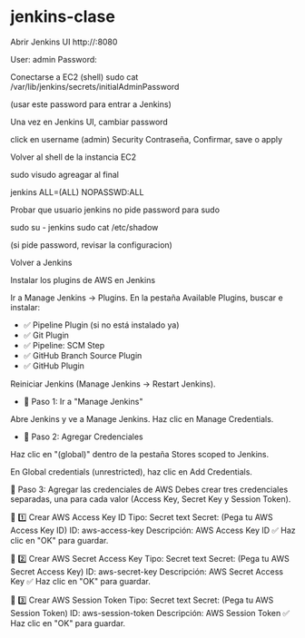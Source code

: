 # jenkins-clase

Abrir Jenkins UI
http://<EC2-public-URL>:8080

User: admin
Password:

Conectarse a EC2 (shell)
sudo cat /var/lib/jenkins/secrets/initialAdminPassword 

(usar este password para entrar a Jenkins)

Una vez en Jenkins UI, cambiar password

click en username (admin)
Security
Contraseña, Confirmar, save o apply

Volver al shell de la instancia EC2

sudo visudo
agreagar al final

jenkins ALL=(ALL) NOPASSWD:ALL

Probar que usuario jenkins no pide password para sudo

sudo su - jenkins
sudo cat /etc/shadow

(si pide password, revisar la configuracion)

Volver a Jenkins

Instalar los plugins de AWS en Jenkins

Ir a Manage Jenkins → Plugins.
En la pestaña Available Plugins, buscar e instalar:

- ✅ Pipeline Plugin (si no está instalado ya)
- ✅ Git Plugin
- ✅ Pipeline: SCM Step
- ✅ GitHub Branch Source Plugin
- ✅ GitHub Plugin


Reiniciar Jenkins (Manage Jenkins → Restart Jenkins).

- 🔹 Paso 1: Ir a "Manage Jenkins"

Abre Jenkins y ve a Manage Jenkins.
Haz clic en Manage Credentials.

- 🔹 Paso 2: Agregar Credenciales

Haz clic en "(global)" dentro de la pestaña Stores scoped to Jenkins.

En Global credentials (unrestricted), haz clic en Add Credentials.

🔹 Paso 3: Agregar las credenciales de AWS
Debes crear tres credenciales separadas, una para cada valor (Access Key, Secret Key y Session Token).

🔹 1️⃣ Crear AWS Access Key ID
Tipo: Secret text
Secret: (Pega tu AWS Access Key ID)
ID: aws-access-key
Descripción: AWS Access Key ID
✅ Haz clic en "OK" para guardar.

🔹 2️⃣ Crear AWS Secret Access Key
Tipo: Secret text
Secret: (Pega tu AWS Secret Access Key)
ID: aws-secret-key
Descripción: AWS Secret Access Key
✅ Haz clic en "OK" para guardar.

🔹 3️⃣ Crear AWS Session Token
Tipo: Secret text
Secret: (Pega tu AWS Session Token)
ID: aws-session-token
Descripción: AWS Session Token
✅ Haz clic en "OK" para guardar.

